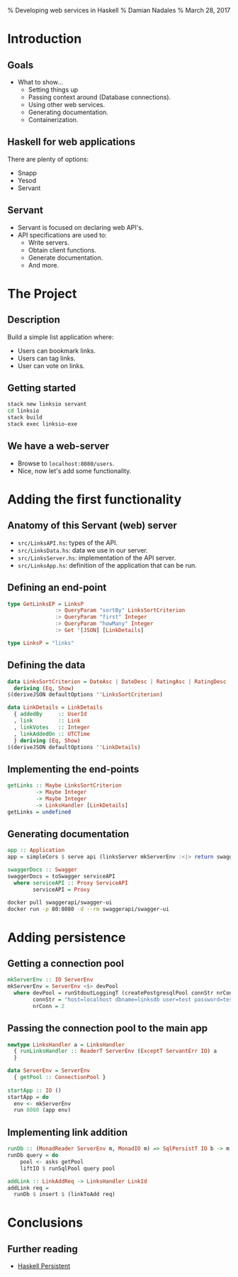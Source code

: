 % Developing web services in Haskell
% Damian Nadales
% March 28, 2017

# Introduction

## Goals

- What to show...
    - Setting things up
    - Passing context around (Database connections).
    - Using other web services.
    - Generating documentation.
    - Containerization.

## Haskell for web applications

There are plenty of options:
- Snapp
- Yesod
- Servant

## Servant 

- Servant is focused on declaring web API's.
- API specifications are used to:
    - Write servers.
    - Obtain client functions.
    - Generate documentation.
    - And more.

# The Project 

## Description

Build a simple list application where:
- Users can bookmark links.
- Users can tag links.
- User can vote on links.

## Getting started

```sh
stack new linksio servant
cd linksio
stack build
stack exec linksio-exe
```

## We have a web-server

- Browse to `localhost:8080/users`. 
- Nice, now let's add some functionality.

# Adding the first functionality

## Anatomy of this Servant (web) server

- `src/LinksAPI.hs`: types of the API.
- `src/LinksData.hs`: data we use in our server.
- `src/LinksServer.hs`: implementation of the API server.
- `src/LinksApp.hs`: definition of the application that can be run.

## Defining an end-point

```haskell
type GetLinksEP = LinksP
               :> QueryParam "sortBy" LinksSortCriterion
               :> QueryParam "first" Integer
               :> QueryParam "howMany" Integer
               :> Get '[JSON] [LinkDetails]

type LinksP = "links"
```

## Defining the data

```haskell
data LinksSortCriterion = DateAsc | DateDesc | RatingAsc | RatingDesc
  deriving (Eq, Show)
$(deriveJSON defaultOptions ''LinksSortCriterion)

data LinkDetails = LinkDetails
  { addedBy     :: UserId
  , link        :: Link
  , linkVotes   :: Integer
  , linkAddedOn :: UTCTime
  } deriving (Eq, Show)
$(deriveJSON defaultOptions ''LinkDetails)
```

## Implementing the end-points

```haskell
getLinks :: Maybe LinksSortCriterion
         -> Maybe Integer
         -> Maybe Integer
         -> LinksHandler [LinkDetails]
getLinks = undefined
```

## Generating documentation

```haskell
app :: Application
app = simpleCors $ serve api (linksServer mkServerEnv :<|> return swaggerDocs)

swaggerDocs :: Swagger
swaggerDocs = toSwagger serviceAPI
  where serviceAPI :: Proxy ServiceAPI
        serviceAPI = Proxy
```

```sh
docker pull swaggerapi/swagger-ui
docker run -p 80:8080 -d --rm swaggerapi/swagger-ui
```

# Adding persistence

## Getting a connection pool

```haskell
mkServerEnv :: IO ServerEnv
mkServerEnv = ServerEnv <$> devPool
  where devPool = runStdoutLoggingT (createPostgresqlPool connStr nrConn)
        connStr = "host=localhost dbname=linksdb user=test password=test port=5432"
        nrConn = 2
```

## Passing the connection pool to the main app

```haskell
newtype LinksHandler a = LinksHandler
  { runLinksHandler :: ReaderT ServerEnv (ExceptT ServantErr IO) a
  }

data ServerEnv = ServerEnv
  { getPool :: ConnectionPool }
  
startApp :: IO ()
startApp = do
  env <- mkServerEnv
  run 8080 (app env)
```

## Implementing link addition

```haskell
runDb :: (MonadReader ServerEnv m, MonadIO m) => SqlPersistT IO b -> m b
runDb query = do
    pool <- asks getPool
    liftIO $ runSqlPool query pool

addLink :: LinkAddReq -> LinksHandler LinkId
addLink req =
  runDb $ insert $ (linkToAdd req)
```

# Conclusions
## Further reading

- [Haskell Persistent](https://www.yesodweb.com/book/persistent)
